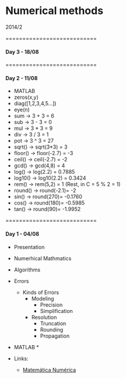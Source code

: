 Numerical methods
===========================

2014/2

===========================

#### Day 3 - 18/08

===========================

#### Day 2 - 11/08
 * MATLAB 
  * zeros(x,y)
  * diag([1,2,3,4,5...])
  * eye(n)
  * sum -> 3 + 3 = 6
  * sub -> 3 - 3 = 0
  * mul -> 3 * 3 = 9
  * div -> 3 / 3 = 1
  * pot -> 3 ^ 3 = 27 
  * sqrt() -> sqrt(3*3) = 3
  * floor() -> floor(-2.7) = -3
  * ceil() -> ceil(-2.7) = -2
  * gcd() -> gcd(4,8) = 4
  * log() -> log(2.2) = 0.7885
  * log10() -> log10(2.2) = 0.3424
  * rem() -> rem(5,2) = 1 (Rest, in C = 5 % 2 = 1)
  * round() -> round(-2.1)= -2
  * sin() -> round(270)= -0.1760
  * cos() -> round(180)= -0.5985
  * tan() -> round(90)= -1.9952

===========================

#### Day 1 - 04/08
* Presentation
* Numerhical Mathmatics
* Algorithms
* Errors
  * Kinds of Errors
    * Modeling
      * Precision
      * Simplification
    * Resolution
      * Truncation
      * Rounding
      * Propagation
  
* MATLAB
  * 
* Links:
  * [Matemática Numérica](http://www.das.ufsc.br/~camponog/Disciplinas/DAS-5103/Slides/l1-intro.pdf)



